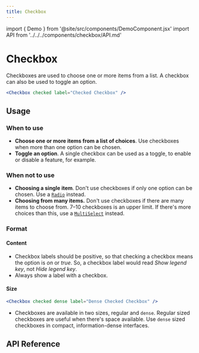 ```yaml
---
title: Checkbox
---
```


import { Demo } from '@site/src/components/DemoComponent.jsx'
import API from '../../../components/checkbox/API.md'

# Checkbox

Checkboxes are used to choose one or more items from a list. A checkbox can also be used to toggle an option.

<Demo
    path="checkbox--checked"
    args="label:Checked Checkbox"
    height="120px"
/>

```jsx
<Checkbox checked label="Checked Checkbox" />
```

## Usage

### When to use

-   **Choose one or more items from a list of choices**. Use checkboxes when more than one option can be chosen.
-   **Toggle an option**. A single checkbox can be used as a toggle, to enable or disable a feature, for example.

### When not to use

-   **Choosing a single item**. Don't use checkboxes if only one option can be chosen. Use a [`Radio`](radio.md) instead.
-   **Choosing from many items.** Don't use checkboxes if there are many items to choose from. 7–10 checkboxes is an upper limit. If there's more choices than this, use a [`MultiSelect`](select.md) instead.

### Format

#### Content

-   Checkbox labels should be positive, so that checking a checkbox means the option is _on_ or _true_. So, a checkbox label would read _Show legend key_, not _Hide legend key_.
-   Always show a label with a checkbox.

#### Size

<Demo
    path="checkbox--checked-dense"
    args="label:Dense Checked Checkbox"
    height="120px"
/>

```jsx
<Checkbox checked dense label="Dense Checked Checkbox" />
```

-   Checkboxes are available in two sizes, regular and `dense`. Regular sized checkboxes are useful when there's space available. Use `dense` sized checkboxes in compact, information-dense interfaces.

## API Reference

<API />
